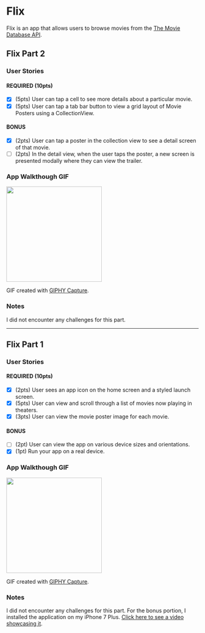 # Flix
Flix is an app that allows users to browse movies from the [The Movie Database API](http://docs.themoviedb.apiary.io/#).

## Flix Part 2

### User Stories

#### REQUIRED (10pts)
- [x] (5pts) User can tap a cell to see more details about a particular movie.
- [x] (5pts) User can tap a tab bar button to view a grid layout of Movie Posters using a CollectionView.

#### BONUS
- [x] (2pts) User can tap a poster in the collection view to see a detail screen of that movie.
- [ ] (2pts) In the detail view, when the user taps the poster, a new screen is presented modally where they can view the trailer.

### App Walkthough GIF

<img src="YOUR_GIF_URL_HERE" width=250><br>

GIF created with [GIPHY Capture](https://giphy.com/apps/giphycapture).

### Notes
I did not encounter any challenges for this part.

---

## Flix Part 1

### User Stories

#### REQUIRED (10pts)
- [x] (2pts) User sees an app icon on the home screen and a styled launch screen.
- [x] (5pts) User can view and scroll through a list of movies now playing in theaters.
- [x] (3pts) User can view the movie poster image for each movie.

#### BONUS
- [ ] (2pt) User can view the app on various device sizes and orientations.
- [x] (1pt) Run your app on a real device.

### App Walkthough GIF

<img src= "https://media.giphy.com/media/8qqW9R15G9xkFgbymi/giphy.gif" width=250><br>

GIF created with [GIPHY Capture](https://giphy.com/apps/giphycapture).

### Notes
I did not encounter any challenges for this part.
For the bonus portion, I installed the application on my iPhone 7 Plus.
[Click here to see a video showcasing it](https://www.youtube.com/watch?v=MFH6V3y5Oi4).